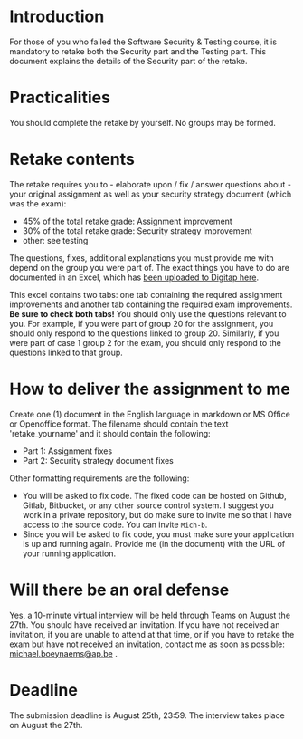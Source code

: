 # Introduction
For those of you who failed the Software Security & Testing course, it is mandatory to retake both the Security part and the Testing part. This document explains the details of the Security part of the retake. 

# Practicalities
You should complete the retake by yourself. No groups may be formed. 

# Retake contents
The retake requires you to - elaborate upon / fix / answer questions about - your original assignment as well as your security strategy document (which was the exam):
- 45% of the total retake grade: Assignment improvement
- 30% of the total retake grade: Security strategy improvement
- other: see testing

The questions, fixes, additional explanations you must provide me with depend on the group you were part of. The exact things you have to do are documented in an Excel, which has [been uploaded to Digitap here](https://learning.ap.be/pluginfile.php/1175300/mod_folder/content/0/RetakeQuestions.xlsx?forcedownload=1). 

This excel contains two tabs: one tab containing the required assignment improvements and another tab containing the required exam improvements. **Be sure to check both tabs!** You should only use the questions relevant to you. For example, if you were part of group 20 for the assignment, you should only respond to the questions linked to group 20. Similarly, if you were part of case 1 group 2 for the exam, you should only respond to the questions linked to that group. 

# How to deliver the assignment to me
Create one (1) document in the English language in markdown or MS Office or Openoffice format. The filename should contain the text 'retake_yourname' and it should contain the following:
* Part 1: Assignment fixes
* Part 2: Security strategy document fixes

Other formatting requirements are the following:
* You will be asked to fix code. The fixed code can be hosted on Github, Gitlab, Bitbucket, or any other source control system. I suggest you work in a private repository, but do make sure to invite me so that I have access to the source code. You can invite  `Mich-b`. 
* Since you will be asked to fix code, you must make sure your application is up and running again. Provide me (in the document) with the URL of your running application. 

# Will there be an oral defense
Yes, a 10-minute virtual interview will be held through Teams on August the 27th. You should have received an invitation. If you have not received an invitation, if you are unable to attend at that time, or if you have to retake the exam but have not received an invitation, contact me as soon as possible: michael.boeynaems@ap.be . 

# Deadline
The submission deadline is August 25th, 23:59. The interview takes place on August the 27th. 